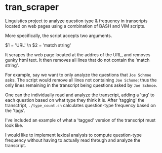 # tran_scraper

Linguistics project to analyze question type & frequency in transcripts located on web pages using a combination of BASH and VIM scripts.

More specifically, the script accepts two arguments. 

$1 = 'URL'
\n
$2 = 'match string'
  
It scrapes the web page located at the addres of the URL, and removes gunky html text.
It then removes all lines that do not contain the 'match string'.

For example, say we want to only analyze the questions that `Joe Schmoe` asks. 
The script would remove all lines not containing `Joe Schome`; thus the only lines remaining in the transcript being questions asked by `Joe Schmoe`.

One can the individually read and analyze the transcript, adding a 'tag' to each question based on what type they think it is.
After 'tagging' the transctript, `./type_count.sh` calculates question-type frequency based on the 'tags'. 

I've included an example of what a 'tagged' version of the transcript must look like. 

I would like to implement lexical analysis to compute question-type frequency without having to actually read through and analyze the transcript.


